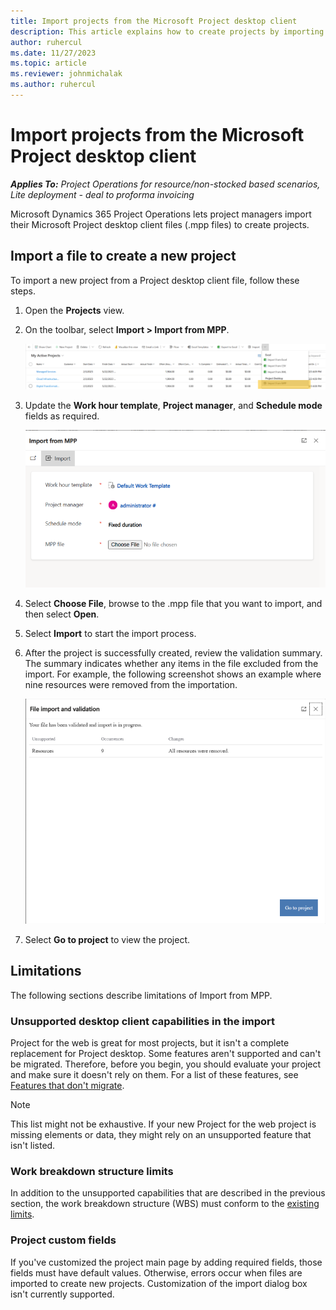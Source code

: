 ```yaml
---
title: Import projects from the Microsoft Project desktop client
description: This article explains how to create projects by importing Microsoft Project desktop files.
author: ruhercul
ms.date: 11/27/2023
ms.topic: article
ms.reviewer: johnmichalak
ms.author: ruhercul
---
```


# Import projects from the Microsoft Project desktop client

_**Applies To:** Project Operations for resource/non-stocked based scenarios, Lite deployment - deal to proforma invoicing_

Microsoft Dynamics 365 Project Operations lets project managers import their Microsoft Project desktop client files (.mpp files) to create projects.

## Import a file to create a new project

To import a new project from a Project desktop client file, follow these steps.

1. Open the **Projects** view.
1. On the toolbar, select **Import \> Import from MPP**.

    ![My Active Projects list.](media/importribbonaction.png)

1. Update the **Work hour template**, **Project manager**, and **Schedule mode** fields as required.

    ![Import from MPP dialog box.](media/importdialog.png)

1. Select **Choose File**, browse to the .mpp file that you want to import, and then select **Open**.
1. Select **Import** to start the import process.
1. After the project is successfully created, review the validation summary. The summary indicates whether any items in the file excluded from the import. For example, the following screenshot shows an example where nine resources were removed from the importation.

    ![File import and validation dialog box.](media/importsummary.png)

1. Select **Go to project** to view the project.

## Limitations
The following sections describe limitations of Import from MPP. 

### Unsupported desktop client capabilities in the import

Project for the web is great for most projects, but it isn't a complete replacement for Project desktop. Some features aren't supported and can't be migrated. Therefore, before you begin, you should evaluate your project and make sure it doesn't rely on them. For a list of these features, see [Features that don't migrate](https://support.microsoft.com/office/move-your-project-from-project-desktop-to-project-for-the-web-143ab391-002e-451a-aedb-3b6fa1f6ab8b#bkmk_featuresthatdontmigrate).

> [!NOTE]
> This list might not be exhaustive. If your new Project for the web project is missing elements or data, they might rely on an unsupported feature that isn't listed.

### Work breakdown structure limits

In addition to the unsupported capabilities that are described in the previous section, the work breakdown structure (WBS) must conform to the [existing limits](project-and-task-limitations).

### Project custom fields

If you've customized the project main page by adding required fields, those fields must have default values. Otherwise, errors occur when files are imported to create new projects. Customization of the import dialog box isn't currently supported.
